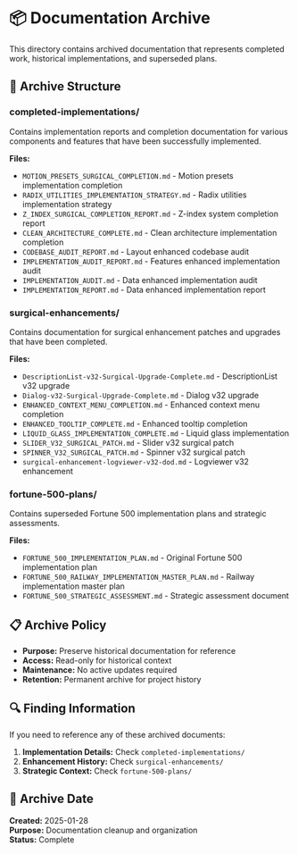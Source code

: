 # 📦 Documentation Archive

This directory contains archived documentation that represents completed work, historical implementations, and superseded plans.

## 📁 Archive Structure

### **completed-implementations/**
Contains implementation reports and completion documentation for various components and features that have been successfully implemented.

**Files:**
- `MOTION_PRESETS_SURGICAL_COMPLETION.md` - Motion presets implementation completion
- `RADIX_UTILITIES_IMPLEMENTATION_STRATEGY.md` - Radix utilities implementation strategy
- `Z_INDEX_SURGICAL_COMPLETION_REPORT.md` - Z-index system completion report
- `CLEAN_ARCHITECTURE_COMPLETE.md` - Clean architecture implementation completion
- `CODEBASE_AUDIT_REPORT.md` - Layout enhanced codebase audit
- `IMPLEMENTATION_AUDIT_REPORT.md` - Features enhanced implementation audit
- `IMPLEMENTATION_AUDIT.md` - Data enhanced implementation audit
- `IMPLEMENTATION_REPORT.md` - Data enhanced implementation report

### **surgical-enhancements/**
Contains documentation for surgical enhancement patches and upgrades that have been completed.

**Files:**
- `DescriptionList-v32-Surgical-Upgrade-Complete.md` - DescriptionList v32 upgrade
- `Dialog-v32-Surgical-Upgrade-Complete.md` - Dialog v32 upgrade
- `ENHANCED_CONTEXT_MENU_COMPLETION.md` - Enhanced context menu completion
- `ENHANCED_TOOLTIP_COMPLETE.md` - Enhanced tooltip completion
- `LIQUID_GLASS_IMPLEMENTATION_COMPLETE.md` - Liquid glass implementation
- `SLIDER_V32_SURGICAL_PATCH.md` - Slider v32 surgical patch
- `SPINNER_V32_SURGICAL_PATCH.md` - Spinner v32 surgical patch
- `surgical-enhancement-logviewer-v32-dod.md` - Logviewer v32 enhancement

### **fortune-500-plans/**
Contains superseded Fortune 500 implementation plans and strategic assessments.

**Files:**
- `FORTUNE_500_IMPLEMENTATION_PLAN.md` - Original Fortune 500 implementation plan
- `FORTUNE_500_RAILWAY_IMPLEMENTATION_MASTER_PLAN.md` - Railway implementation master plan
- `FORTUNE_500_STRATEGIC_ASSESSMENT.md` - Strategic assessment document

## 📋 Archive Policy

- **Purpose:** Preserve historical documentation for reference
- **Access:** Read-only for historical context
- **Maintenance:** No active updates required
- **Retention:** Permanent archive for project history

## 🔍 Finding Information

If you need to reference any of these archived documents:

1. **Implementation Details:** Check `completed-implementations/`
2. **Enhancement History:** Check `surgical-enhancements/`
3. **Strategic Context:** Check `fortune-500-plans/`

## 📅 Archive Date

**Created:** 2025-01-28  
**Purpose:** Documentation cleanup and organization  
**Status:** Complete
